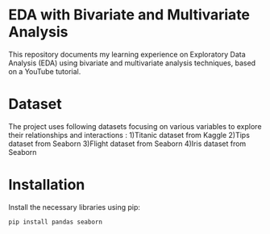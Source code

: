 # EDA with Bivariate and Multivariate Analysis
This repository documents my learning experience on Exploratory Data Analysis (EDA) using bivariate and multivariate analysis techniques, based on a YouTube tutorial.

# Dataset
The project uses following datasets focusing on various variables to explore their relationships and interactions :
1)Titanic dataset from Kaggle
2)Tips dataset from Seaborn
3)Flight dataset from Seaborn
4)Iris dataset from Seaborn 

# Installation
Install the necessary libraries using pip:
```bash
pip install pandas seaborn
